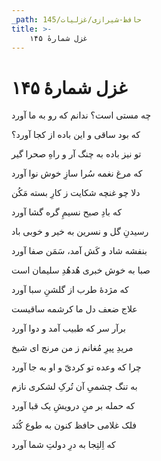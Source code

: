 ```yaml
---
_path: حافظ-شیرازی/غزلیات/145
title: >-
    غزل شمارهٔ ۱۴۵
---
```

# غزل شمارهٔ ۱۴۵

<div class="b" id="bn1"><div class="m1"><p>چه مستی است؟ ندانم که رو به ما آورد</p></div>
<div class="m2"><p>که بود ساقی و این باده از کجا آورد؟</p></div></div>
<div class="b" id="bn2"><div class="m1"><p>تو نیز باده به چنگ آر و راهِ صحرا گیر</p></div>
<div class="m2"><p>که مرغ نغمه سُرا سازِ خوش نوا آورد</p></div></div>
<div class="b" id="bn3"><div class="m1"><p>دلا چو غنچه شکایت ز کارِ بسته مَکُن</p></div>
<div class="m2"><p>که بادِ صبح نسیمِ گره گشا آورد</p></div></div>
<div class="b" id="bn4"><div class="m1"><p>رسیدنِ گل و نسرین به خیر و خوبی باد</p></div>
<div class="m2"><p>بنفشه شاد و کَش آمد، سَمَن صفا آورد</p></div></div>
<div class="b" id="bn5"><div class="m1"><p>صبا به خوش خبری هُدهُدِ سلیمان است</p></div>
<div class="m2"><p>که مژدهٔ طرب از گلشنِ سبا آورد</p></div></div>
<div class="b" id="bn6"><div class="m1"><p>علاج ضعف دل ما کرشمه ساقیست</p></div>
<div class="m2"><p>برآر سر که طبیب آمد و دوا آورد</p></div></div>
<div class="b" id="bn7"><div class="m1"><p>مریدِ پیرِ مُغانم ز من مرنج ای شیخ</p></div>
<div class="m2"><p>چرا که وعده تو کردیّ و او به جا آورد</p></div></div>
<div class="b" id="bn8"><div class="m1"><p>به تنگ چشمیِ آن تُرکِ لشکری نازم</p></div>
<div class="m2"><p>که حمله بر منِ درویشِ یک قبا آورد</p></div></div>
<div class="b" id="bn9"><div class="m1"><p>فلک غلامی حافظ کنون به طوع کُنَد</p></div>
<div class="m2"><p>که اِلتِجا به درِ دولتِ شما آورد</p></div></div>
